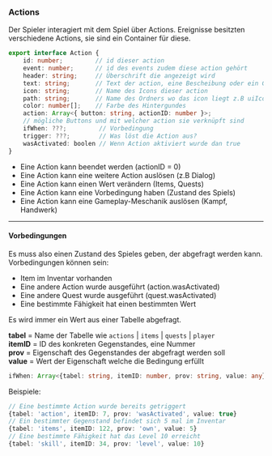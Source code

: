 ### Actions

Der Spieler interagiert mit dem Spiel über Actions. Ereignisse besitzten verschiedene Actions, sie sind ein Container für diese. 

```typescript
export interface Action {
    id: number;         // id dieser action
    event: number;      // id des events zudem diese action gehört
    header: string;     // Überschrift die angezeigt wird
    text: string;       // Text der action, eine Bescheibung oder ein Gespräch
    icon: string;       // Name des Icons dieser action
    path: string;       // Name des Ordners wo das icon liegt z.B uiIcon
    color: number[];    // Farbe des Hintergundes
    action: Array<{ button: string, actionID: number }>; 
    // mögliche Buttons und mit welcher action sie verknüpft sind
    ifWhen: ???;         // Vorbedingung
    trigger: ???;        // Was löst die Action aus?
    wasActivated: boolen // Wenn Action aktiviert wurde dan true
}
```

- Eine Action kann beendet werden (actionID = 0)
- Eine Action kann eine weitere Action auslösen (z.B Dialog)
- Eine Action kann einen Wert verändern (Items, Quests)
- Eine Action kann eine Vorbedingung haben (Zustand des Spiels)
- Eine Action kann eine Gameplay-Meschanik auslösen (Kampf, Handwerk)

<hr>

#### Vorbedingungen

Es muss also einen Zustand des Spieles geben, der abgefragt werden kann.
Vorbedingungen können sein:

- Item im Inventar vorhanden
- Eine andere Action wurde ausgeführt (action.wasActivated)
- Eine andere Quest wurde ausgeführt (quest.wasActivated)
- Eine bestimmte Fähigkeit hat einen bestimmten Wert

Es wird immer ein Wert aus einer Tabelle abgefragt.   

**tabel** = Name der Tabelle wie `actions` | `items` | `quests` | `player`  
**itemID** = ID des konkreten Gegenstandes, eine Nummer  
**prov** = Eigenschaft des Gegenstandes der abgefragt werden soll  
**value** = Wert der Eigenschaft welche die Bedingung erfüllt

```typescript
ifWhen: Array<{tabel: string, itemID: number, prov: string, value: any}>
```
Beispiele:  
```typescript
// Eine bestimmte Action wurde bereits getriggert
{tabel: 'action', itemID: 7, prov: 'wasActivated', value: true}
// Ein bestimmter Gegenstand befindet sich 5 mal im Inventar
{tabel: 'items', itemID: 122, prov: 'own', value: 5}
// Eine bestimmte Fähigkeit hat das Level 10 erreicht
{tabel: 'skill', itemID: 34, prov: 'level', value: 10}
```